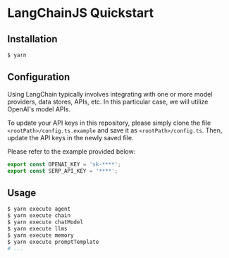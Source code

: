 # LangChainJS Quickstart

## Installation

```sh
$ yarn
```

## Configuration

Using LangChain typically involves integrating with one or more model providers, data stores, APIs, etc. In this particular case, we will utilize OpenAI's model APIs.

To update your API keys in this repository, please simply clone the file `<rootPath>/config.ts.example` and save it as `<rootPath>/config.ts`. Then, update the API keys in the newly saved file.

Please refer to the example provided below:

```ts
export const OPENAI_KEY = 'sk-****';
export const SERP_API_KEY = '****';
```

## Usage

```sh
$ yarn execute agent
$ yarn execute chain
$ yarn execute chatModel
$ yarn execute llms
$ yarn execute memory
$ yarn execute promptTemplate
# ...
```
